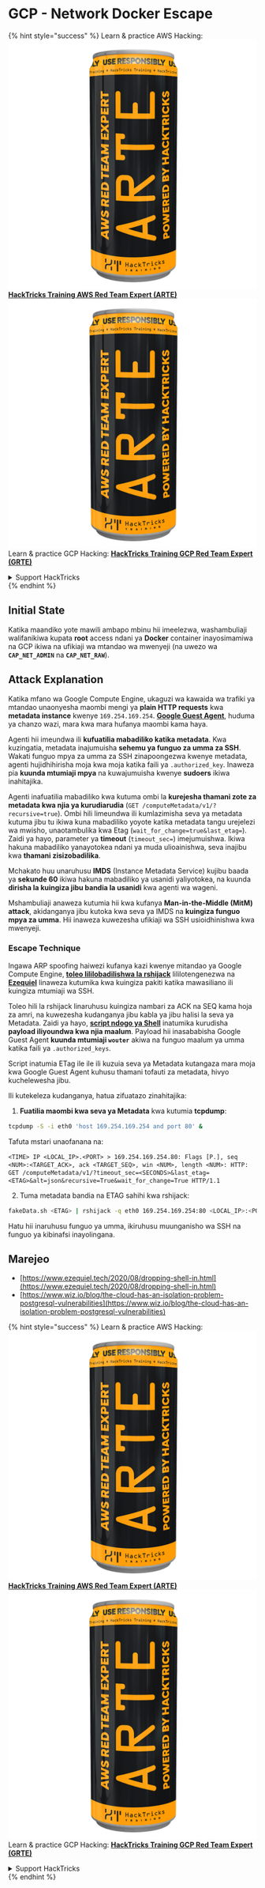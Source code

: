# GCP - Network Docker Escape

{% hint style="success" %}
Learn & practice AWS Hacking:<img src="../../../.gitbook/assets/image (1) (1) (1).png" alt="" data-size="line">[**HackTricks Training AWS Red Team Expert (ARTE)**](https://training.hacktricks.xyz/courses/arte)<img src="../../../.gitbook/assets/image (1) (1) (1).png" alt="" data-size="line">\
Learn & practice GCP Hacking: <img src="../../../.gitbook/assets/image (2).png" alt="" data-size="line">[**HackTricks Training GCP Red Team Expert (GRTE)**<img src="../../../.gitbook/assets/image (2).png" alt="" data-size="line">](https://training.hacktricks.xyz/courses/grte)

<details>

<summary>Support HackTricks</summary>

* Check the [**subscription plans**](https://github.com/sponsors/carlospolop)!
* **Join the** 💬 [**Discord group**](https://discord.gg/hRep4RUj7f) or the [**telegram group**](https://t.me/peass) or **follow** us on **Twitter** 🐦 [**@hacktricks\_live**](https://twitter.com/hacktricks_live)**.**
* **Share hacking tricks by submitting PRs to the** [**HackTricks**](https://github.com/carlospolop/hacktricks) and [**HackTricks Cloud**](https://github.com/carlospolop/hacktricks-cloud) github repos.

</details>
{% endhint %}

## Initial State

Katika maandiko yote mawili ambapo mbinu hii imeelezwa, washambuliaji walifanikiwa kupata **root** access ndani ya **Docker** container inayosimamiwa na GCP ikiwa na ufikiaji wa mtandao wa mwenyeji (na uwezo wa **`CAP_NET_ADMIN`** na **`CAP_NET_RAW`**).

## Attack Explanation

Katika mfano wa Google Compute Engine, ukaguzi wa kawaida wa trafiki ya mtandao unaonyesha maombi mengi ya **plain HTTP requests** kwa **metadata instance** kwenye `169.254.169.254`. [**Google Guest Agent**](https://github.com/GoogleCloudPlatform/guest-agent), huduma ya chanzo wazi, mara kwa mara hufanya maombi kama haya.

Agenti hii imeundwa ili **kufuatilia mabadiliko katika metadata**. Kwa kuzingatia, metadata inajumuisha **sehemu ya funguo za umma za SSH**. Wakati funguo mpya za umma za SSH zinapoongezwa kwenye metadata, agenti hujidhihirisha moja kwa moja katika faili ya `.authorized_key`. Inaweza pia **kuunda mtumiaji mpya** na kuwajumuisha kwenye **sudoers** ikiwa inahitajika.

Agenti inafuatilia mabadiliko kwa kutuma ombi la **kurejesha thamani zote za metadata kwa njia ya kurudiarudia** (`GET /computeMetadata/v1/?recursive=true`). Ombi hili limeundwa ili kumlazimisha seva ya metadata kutuma jibu tu ikiwa kuna mabadiliko yoyote katika metadata tangu urejelezi wa mwisho, unaotambulika kwa Etag (`wait_for_change=true&last_etag=`). Zaidi ya hayo, parameter ya **timeout** (`timeout_sec=`) imejumuishwa. Ikiwa hakuna mabadiliko yanayotokea ndani ya muda ulioainishwa, seva inajibu kwa **thamani zisizobadilika**.

Mchakato huu unaruhusu **IMDS** (Instance Metadata Service) kujibu baada ya **sekunde 60** ikiwa hakuna mabadiliko ya usanidi yaliyotokea, na kuunda **dirisha la kuingiza jibu bandia la usanidi** kwa agenti wa wageni.

Mshambuliaji anaweza kutumia hii kwa kufanya **Man-in-the-Middle (MitM) attack**, akidanganya jibu kutoka kwa seva ya IMDS na **kuingiza funguo mpya za umma**. Hii inaweza kuwezesha ufikiaji wa SSH usioidhinishwa kwa mwenyeji.

### Escape Technique

Ingawa ARP spoofing haiwezi kufanya kazi kwenye mitandao ya Google Compute Engine, [**toleo lililobadilishwa la rshijack**](https://github.com/ezequielpereira/rshijack) lililotengenezwa na [**Ezequiel**](https://www.ezequiel.tech/2020/08/dropping-shell-in.html) linaweza kutumika kwa kuingiza pakiti katika mawasiliano ili kuingiza mtumiaji wa SSH.

Toleo hili la rshijack linaruhusu kuingiza nambari za ACK na SEQ kama hoja za amri, na kuwezesha kudanganya jibu kabla ya jibu halisi la seva ya Metadata. Zaidi ya hayo, [**script ndogo ya Shell**](https://gist.github.com/ezequielpereira/914c2aae463409e785071213b059f96c#file-fakedata-sh) inatumika kurudisha **payload iliyoundwa kwa njia maalum**. Payload hii inasababisha Google Guest Agent **kuunda mtumiaji `wouter`** akiwa na funguo maalum ya umma katika faili ya `.authorized_keys`.

Script inatumia ETag ile ile ili kuzuia seva ya Metadata kutangaza mara moja kwa Google Guest Agent kuhusu thamani tofauti za metadata, hivyo kuchelewesha jibu.

Ili kutekeleza kudanganya, hatua zifuatazo zinahitajika:

1. **Fuatilia maombi kwa seva ya Metadata** kwa kutumia **tcpdump**:
```bash
tcpdump -S -i eth0 'host 169.254.169.254 and port 80' &
```
Tafuta mstari unaofanana na:
```
<TIME> IP <LOCAL_IP>.<PORT> > 169.254.169.254.80: Flags [P.], seq <NUM>:<TARGET_ACK>, ack <TARGET_SEQ>, win <NUM>, length <NUM>: HTTP: GET /computeMetadata/v1/?timeout_sec=<SECONDS>&last_etag=<ETAG>&alt=json&recursive=True&wait_for_change=True HTTP/1.1
```
2. Tuma metadata bandia na ETAG sahihi kwa rshijack:
```bash
fakeData.sh <ETAG> | rshijack -q eth0 169.254.169.254:80 <LOCAL_IP>:<PORT> <TARGET_SEQ> <TARGET_ACK>; ssh -i id_rsa -o StrictHostKeyChecking=no wouter@localhost
```
Hatu hii inaruhusu funguo ya umma, ikiruhusu muunganisho wa SSH na funguo ya kibinafsi inayolingana.

## Marejeo

* [https://www.ezequiel.tech/2020/08/dropping-shell-in.html](https://www.ezequiel.tech/2020/08/dropping-shell-in.html)
* [https://www.wiz.io/blog/the-cloud-has-an-isolation-problem-postgresql-vulnerabilities](https://www.wiz.io/blog/the-cloud-has-an-isolation-problem-postgresql-vulnerabilities)

{% hint style="success" %}
Learn & practice AWS Hacking:<img src="../../../.gitbook/assets/image (1) (1) (1).png" alt="" data-size="line">[**HackTricks Training AWS Red Team Expert (ARTE)**](https://training.hacktricks.xyz/courses/arte)<img src="../../../.gitbook/assets/image (1) (1) (1).png" alt="" data-size="line">\
Learn & practice GCP Hacking: <img src="../../../.gitbook/assets/image (2).png" alt="" data-size="line">[**HackTricks Training GCP Red Team Expert (GRTE)**<img src="../../../.gitbook/assets/image (2).png" alt="" data-size="line">](https://training.hacktricks.xyz/courses/grte)

<details>

<summary>Support HackTricks</summary>

* Check the [**subscription plans**](https://github.com/sponsors/carlospolop)!
* **Join the** 💬 [**Discord group**](https://discord.gg/hRep4RUj7f) or the [**telegram group**](https://t.me/peass) or **follow** us on **Twitter** 🐦 [**@hacktricks\_live**](https://twitter.com/hacktricks_live)**.**
* **Share hacking tricks by submitting PRs to the** [**HackTricks**](https://github.com/carlospolop/hacktricks) and [**HackTricks Cloud**](https://github.com/carlospolop/hacktricks-cloud) github repos.

</details>
{% endhint %}
